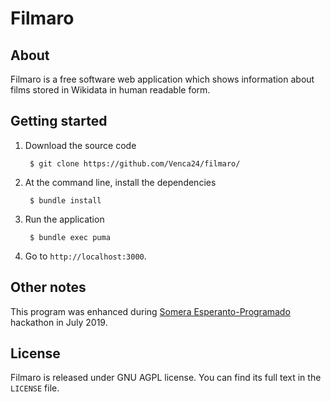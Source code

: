 # Filmaro

## About

Filmaro is a free software web application which shows information about films stored in Wikidata in human readable form.

## Getting started

1. Download the source code

        $ git clone https://github.com/Venca24/filmaro/

2. At the command line, install the dependencies

        $ bundle install

3. Run the application

        $ bundle exec puma

4. Go to `http://localhost:3000`.

## Other notes

This program was enhanced during [Somera Esperanto-Programado](http://sep.ikso.net/) hackathon in July 2019.

## License

Filmaro is released under GNU AGPL license. You can find its full text in the `LICENSE` file.
